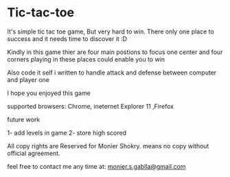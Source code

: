 # Tic-tac-toe
It's simple tic tac toe game, But very hard to win. There only one place to success and it needs time to discover it :D

Kindly in this game thier are four main postions to focus one center and four corners playing in these places could enable you to win

Also code it self i written to handle attack and  defense between computer and player one

I hope you enjoyed this game

supported browsers: Chrome, ineternet Explorer 11 ,Firefox

future work

1- add levels in game
2- store high scored

All copy rights are Reserved for Monier Shokry. means no copy without  official agreement.

feel free to contact me any time at: monier.s.gablla@gmail.com


